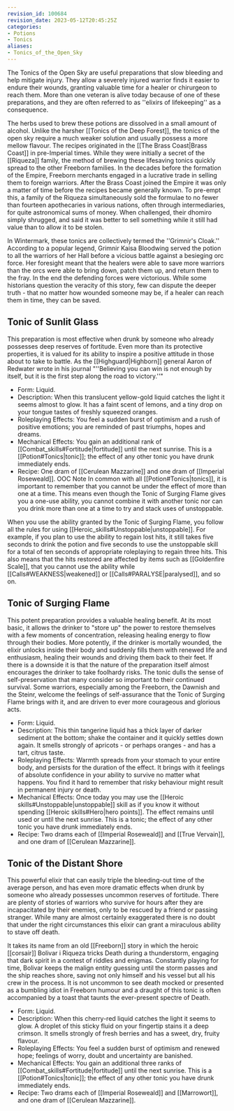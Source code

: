 ```yaml
---
revision_id: 100684
revision_date: 2023-05-12T20:45:25Z
categories:
- Potions
- Tonics
aliases:
- Tonics_of_the_Open_Sky
---
```


The Tonics of the Open Sky are useful preparations that slow bleeding and help mitigate injury. They  allow a severely injured warrior finds it easier to endure their wounds, granting valuable time for a healer or chirurgeon to reach them. More than one veteran is alive today because of one of these preparations, and they are often referred to as ''elixirs of lifekeeping'' as a consequence. 

The herbs used to brew these potions are dissolved in a small amount of alcohol. Unlike the harsher [[Tonics of the Deep Forest]], the tonics of the open sky require a much weaker solution and usually possess a more mellow flavour. The recipes originated in the [[The Brass Coast|Brass Coast]] in pre-Imperial times. While they were initially a secret of the [[Riqueza]] family, the method of brewing these lifesaving tonics quickly spread to the other Freeborn families. In the decades before the formation of the Empire, Freeborn merchants engaged in a lucrative trade in selling them to foreign warriors. After the Brass Coast joined the Empire it was only a matter of time before the recipes became generally known. To pre-empt this, a family of the Riqueza simultaneously sold the formulae to no fewer than fourteen apothecaries in various nations, often through intermediaries, for quite astronomical sums of money. When challenged, their dhomiro simply shrugged, and said it was better to sell something while it still had value than to allow it to be stolen.

In Wintermark, these tonics are collectively termed the ''Grimnir's Cloak.'' According to a popular legend, Grimnir Kaisa Bloodwing served the potion to all the warriors of her Hall before a vicious battle against a besieging orc force. Her foresight meant that the healers were able to save more warriors than the orcs were able to bring down, patch them up, and return them to the fray. In the end the defending forces were victorious. While some historians question the veracity of this story, few can dispute the deeper truth - that no matter how wounded someone may be, if a healer can reach them in time, they can be saved.  

## Tonic of Sunlit Glass
This preparation is most effective when drunk by someone who already possesses deep reserves of fortitude. Even more than its protective properties, it is valued for its ability to inspire a positive attitude in those about to take to battle. As the [[Highguard|Highborn]] general Aaron of Redwater wrote in his journal "''Believing you can win is not enough by itself, but it is the first step along the road to victory.''" 

* Form: Liquid.
* Description: When this translucent yellow-gold liquid catches the light it seems almost to glow. It has a faint scent of lemons, and a tiny drop on your tongue tastes of freshly squeezed oranges.
* Roleplaying Effects: You feel a sudden burst of optimism and a rush of positive emotions; you are reminded of past triumphs, hopes and dreams.
* Mechanical Effects: You gain an additional rank of [[Combat_skills#Fortitude|fortitude]] until the next sunrise. This is a [[Potion#Tonics|tonic]]; the effect of any other tonic you have drunk immediately ends.
* Recipe: One dram of [[Cerulean Mazzarine]] and one dram of [[Imperial Roseweald]].
OOC Note
In common with all [[Potion#Tonics|tonics]], it is important to remember that you cannot be under the effect of more than one at a time. This means even though the Tonic of Surging Flame gives you a one-use ability, you cannot combine it with another tonic nor can you drink more than one at a time to try and stack uses of unstoppable.

When you use the ability granted by the Tonic of Surging Flame, you follow all the rules for using [[Heroic_skills#Unstoppable|unstoppable]]. For example, if you plan to use the ability to regain lost hits, it still takes five seconds to drink the potion and five seconds to use the unstoppable skill for a total of ten seconds of appropriate roleplaying to regain three hits. This also means that the hits restored are affected by items such as [[Goldenfire Scale]], that you cannot use the ability while [[Calls#WEAKNESS|weakened]] or [[Calls#PARALYSE|paralysed]], and so on.
## Tonic of Surging Flame
This potent preparation provides a valuable healing benefit. At its most basic, it allows the drinker to "store up" the power to restore themselves with a few moments of concentration, releasing healing energy to flow through their bodies. More potently, if the drinker is mortally wounded, the elixir unlocks inside their body and suddenly fills them with renewed life and enthusiasm, healing their wounds and driving them back to their feet. If there is a downside it is that the nature of the preparation itself almost encourages the drinker to take foolhardy risks. The tonic dulls the sense of self-preservation that many consider so important to their continued survival. Some warriors, especially among the Freeborn, the Dawnish and the Steinr, welcome the feelings of self-assurance that the Tonic of Surging Flame brings with it, and are driven to ever more courageous and glorious acts.
* Form: Liquid.
* Description: This thin tangerine liquid has a thick layer of darker sediment at the bottom; shake the container and it quickly settles down again. It smells strongly of apricots - or perhaps oranges - and has a tart, citrus taste.
* Roleplaying Effects: Warmth spreads from your stomach to your entire body, and persists for the duration of the effect. It brings with it feelings of absolute confidence in your ability to survive no matter what happens. You find it hard to remember that risky behaviour might result in permanent injury or death.
* Mechanical Effects: Once today you may use the [[Heroic skills#Unstoppable|unstoppable]] skill as if you know it without spending [[Heroic skills#Hero|hero points]]. The effect remains until used or until the next sunrise. This is a tonic; the effect of any other tonic you have drunk immediately ends.
* Recipe: Two drams each of [[Imperial Roseweald]] and [[True Vervain]], and one dram of [[Cerulean Mazzarine]].

## Tonic of the Distant Shore
This powerful elixir that can easily triple the bleeding-out time of the average person, and has even more dramatic effects when drunk by someone who already possesses uncommon reserves of fortitude. There are plenty of stories of warriors who survive for hours after they are incapacitated by their enemies, only to be rescued by a friend or passing stranger. While many are almost certainly exaggerated there is no doubt that under the right circumstances this elixir can grant a miraculous ability to stave off death.

It takes its name from an old [[Freeborn]] story in which the heroic [[corsair]] Bolivar i Riqueza tricks Death during a thunderstorm, engaging that dark spirit in a contest of riddles and enigmas. Constantly playing for time, Bolivar keeps the malign entity guessing until the storm passes and the ship reaches shore, saving not only himself and his vessel but all his crew in the process. It is not uncommon to see death mocked or presented as a bumbling idiot in Freeborn humour and a draught of this tonic is often accompanied by a toast that taunts the ever-present spectre of Death. 

* Form: Liquid.
* Description: When this cherry-red liquid catches the light it seems to glow. A droplet of this sticky fluid on your fingertip stains it a deep crimson. It smells strongly of fresh berries and has a sweet, dry, fruity flavour.
* Roleplaying Effects: You feel a sudden burst of optimism and renewed hope; feelings of worry, doubt and uncertainty are banished.
* Mechanical Effects: You gain an additional three ranks of [[Combat_skills#Fortitude|fortitude]] until the next sunrise. This is a [[Potion#Tonics|tonic]]; the effect of any other tonic you have drunk immediately ends.
* Recipe: Two drams each of [[Imperial Roseweald]] and [[Marrowort]], and one dram of [[Cerulean Mazzarine]].


